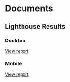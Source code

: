 # Documents

## Lighthouse Results
### Desktop
[View report](./lighthouse-desktop.html)

### Mobile
[View report](./lighthouse-mobile.html)